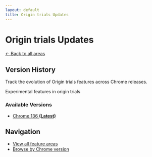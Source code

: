 ```yaml
---
layout: default
title: Origin trials Updates
---
```


# Origin trials Updates

[← Back to all areas](../index.html)

## Version History

Track the evolution of Origin trials features across Chrome releases.

Experimental features in origin trials

### Available Versions

- [Chrome 136 **(Latest)**](./chrome-136-en.html)

## Navigation

- [View all feature areas](../index.html)
- [Browse by Chrome version](../../versions/index.html)
